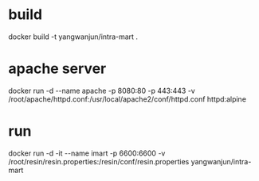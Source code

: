 # build
docker build -t yangwanjun/intra-mart .
# apache server
docker run -d --name apache -p 8080:80 -p 443:443 -v /root/apache/httpd.conf:/usr/local/apache2/conf/httpd.conf httpd:alpine
# run 
docker run -d -it --name imart -p 6600:6600 -v /root/resin/resin.properties:/resin/conf/resin.properties yangwanjun/intra-mart